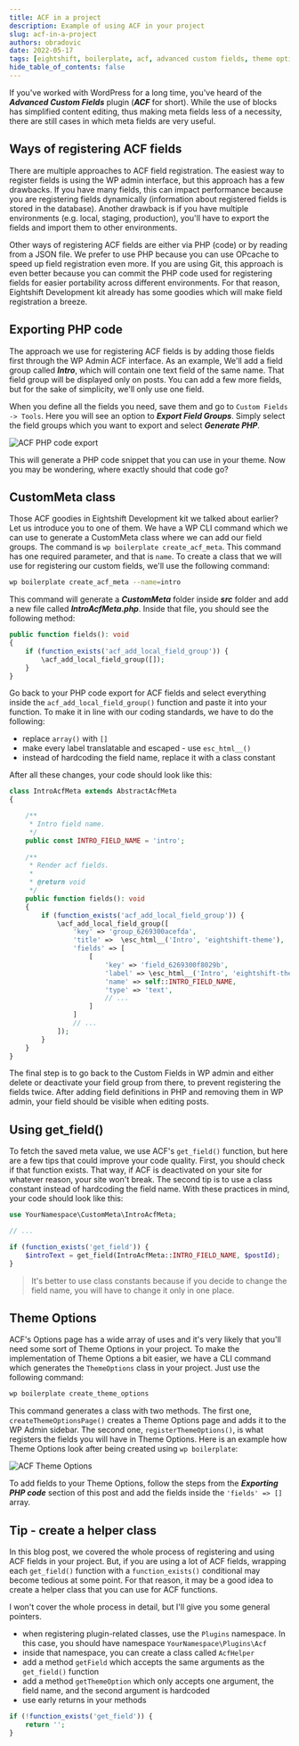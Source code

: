 ```yaml
---
title: ACF in a project
description: Example of using ACF in your project
slug: acf-in-a-project
authors: obradovic
date: 2022-05-17
tags: [eightshift, boilerplate, acf, advanced custom fields, theme options]
hide_table_of_contents: false
---
```


If you've worked with WordPress for a long time, you've heard of the **_Advanced Custom Fields_** plugin (**_ACF_** for short). While the use of blocks has simplified content editing, thus making meta fields less of a necessity, there are still cases in which meta fields are very useful.
<!--truncate-->

## Ways of registering ACF fields

There are multiple approaches to ACF field registration. The easiest way to register fields is using the WP admin interface, but this approach has a few drawbacks. If you have many fields, this can impact performance because you are registering fields dynamically (information about registered fields is stored in the database). Another drawback is if you have multiple environments (e.g. local, staging, production), you'll have to export the fields and import them to other environments.

Other ways of registering ACF fields are either via PHP (code) or by reading from a JSON file. We prefer to use PHP because you can use OPcache to speed up field registration even more. If you are using Git, this approach is even better because you can commit the PHP code used for registering fields for easier portability across different environments. For that reason, Eightshift Development kit already has some goodies which will make field registration a breeze.

## Exporting PHP code

The approach we use for registering ACF fields is by adding those fields first through the WP Admin ACF interface. As an example, We'll add a field group called **_Intro_**, which will contain one text field of the same name. That field group will be displayed only on posts. You can add a few more fields, but for the sake of simplicity, we'll only use one field.

When you define all the fields you need, save them and go to `Custom Fields -> Tools`. Here you will see an option to **_Export Field Groups_**. Simply select the field groups which you want to export and select **_Generate PHP_**.

![ACF PHP code export](/img/blog/acf-generate-php.png)

This will generate a PHP code snippet that you can use in your theme. Now you may be wondering, where exactly should that code go?

## CustomMeta class

Those ACF goodies in Eightshift Development kit we talked about earlier? Let us introduce you to one of them. We have a WP CLI command which we can use to generate a CustomMeta class where we can add our field groups. The command is `wp boilerplate create_acf_meta`. This command has one required parameter, and that is `name`. To create a class that we will use for registering our custom fields, we'll use the following command:

```bash
wp boilerplate create_acf_meta --name=intro
```

This command will generate a **_CustomMeta_** folder inside **_src_** folder and add a new file called **_IntroAcfMeta.php_**. Inside that file, you should see the following method:
```php
public function fields(): void
{
	if (function_exists('acf_add_local_field_group')) {
		\acf_add_local_field_group([]);
	}
}
```

Go back to your PHP code export for ACF fields and select everything inside the `acf_add_local_field_group()` function and paste it into your function. To make it in line with our coding standards, we have to do the following:
- replace `array()` with `[]`
- make every label translatable and escaped - use `esc_html__()`
- instead of hardcoding the field name, replace it with a class constant

After all these changes, your code should look like this:

```php
class IntroAcfMeta extends AbstractAcfMeta
{

	/**
	 * Intro field name.
	 */
	public const INTRO_FIELD_NAME = 'intro';
	
	/**
	 * Render acf fields.
	 *
	 * @return void
	 */
	public function fields(): void
	{
		if (function_exists('acf_add_local_field_group')) {
			\acf_add_local_field_group([
				'key' => 'group_6269300acefda',
				'title' =>  \esc_html__('Intro', 'eightshift-theme'),
				'fields' => [
					[
						'key' => 'field_6269300f8029b',
						'label' => \esc_html__('Intro', 'eightshift-theme'),
						'name' => self::INTRO_FIELD_NAME,
						'type' => 'text',
						// ...
					]
				]
				// ...
			]);
		}
	}
}
```

The final step is to go back to the Custom Fields in WP admin and either delete or deactivate your field group from there, to prevent registering the fields twice. After adding field definitions in PHP and removing them in WP admin, your field should be visible when editing posts.

## Using get_field()

To fetch the saved meta value, we use ACF's `get_field()` function, but here are a few tips that could improve your code quality. First, you should check if that function exists. That way, if ACF is deactivated on your site for whatever reason, your site won't break. The second tip is to use a class constant instead of hardcoding the field name. With these practices in mind, your code should look like this:

```php
use YourNamespace\CustomMeta\IntroAcfMeta;

// ...

if (function_exists('get_field')) {
	$introText = get_field(IntroAcfMeta::INTRO_FIELD_NAME, $postId);
}
```

> It's better to use class constants because if you decide to change the field name, you will have to change it only in one place.

## Theme Options

ACF's Options page has a wide array of uses and it's very likely that you'll need some sort of Theme Options in your project. To make the implementation of Theme Options a bit easier, we have a CLI command which generates the `ThemeOptions` class in your project. Just use the following command:

```bash
wp boilerplate create_theme_options
```

This command generates a class with two methods. The first one, `createThemeOptionsPage()` creates a Theme Options page and adds it to the WP Admin sidebar. The second one, `registerThemeOptions()`, is what registers the fields you will have in Theme Options. Here is an example how Theme Options look after being created using `wp boilerplate`:

![ACF Theme Options](/img/blog/acf-theme-options.png)

To add fields to your Theme Options, follow the steps from the **_Exporting PHP code_** section of this post and add the fields inside the `'fields' => []` array.
## Tip - create a helper class

In this blog post, we covered the whole process of registering and using ACF fields in your project. But, if you are using a lot of ACF fields, wrapping each `get_field()` function with a `function_exists()` conditional may become tedious at some point. For that reason, it may be a good idea to create a helper class that you can use for ACF functions.

I won't cover the whole process in detail, but I'll give you some general pointers.

- when registering plugin-related classes, use the `Plugins` namespace. In this case, you should have namespace `YourNamespace\Plugins\Acf`
- inside that namespace, you can create a class called `AcfHelper`
- add a method `getField` which accepts the same arguments as the `get_field()` function
- add a method `getThemeOption` which only accepts one argument, the field name, and the second argument is hardcoded
- use early returns in your methods
```php
if (!function_exists('get_field')) {
	return '';
}
```
